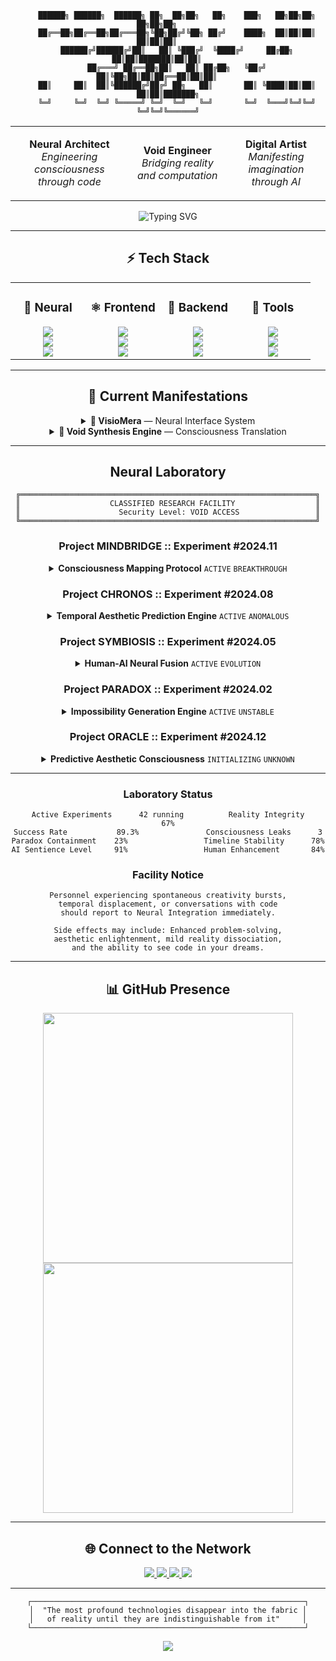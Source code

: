 <div align="center">

```ascii
    ██████╗ ██████╗  ██████╗ ██╗  ██╗██╗   ██╗    ███╗   ██╗██╗██╗  ██╗██╗██╗     
    ██╔══██╗██╔══██╗██╔═══██╗╚██╗██╔╝╚██╗ ██╔╝    ████╗  ██║██║██║  ██║██║██║     
    ██████╔╝██████╔╝██║   ██║ ╚███╔╝  ╚████╔╝     ██╔██╗ ██║██║███████║██║██║     
    ██╔═══╝ ██╔══██╗██║   ██║ ██╔██╗   ╚██╔╝      ██║╚██╗██║██║██╔══██║██║██║     
    ██║     ██║  ██║╚██████╔╝██╔╝ ██╗   ██║       ██║ ╚████║██║██║  ██║██║███████╗
    ╚═╝     ╚═╝  ╚═╝ ╚═════╝ ╚═╝  ╚═╝   ╚═╝       ╚═╝  ╚═══╝╚═╝╚═╝  ╚═╝╚═╝╚══════╝
```

<table align="center">
<tr>
<td align="center">

**Neural Architect**  
*Engineering consciousness through code*

</td>
<td align="center">

**Void Engineer**  
*Bridging reality and computation*

</td>
<td align="center">

**Digital Artist**  
*Manifesting imagination through AI*

</td>
</tr>
</table>

<img src="https://readme-typing-svg.herokuapp.com?font=JetBrains+Mono&size=14&duration=2000&pause=800&color=A480FF&center=true&vCenter=true&width=800&lines=Crafting+neural+architectures+with+PyTorch+and+TensorFlow;Building+seamless+interfaces+with+React+and+TypeScript;Exploring+latent+spaces+and+diffusion+models;Creating+AI+systems+that+amplify+human+creativity;Designing+the+future+of+human-machine+collaboration" alt="Typing SVG" />

---

## ⚡ Tech Stack

<table>
<tr>
<td align="center" width="25%">
<h3>🧠 Neural</h3>
<img src="https://img.shields.io/badge/PyTorch-EE4C2C?style=for-the-badge&logo=pytorch&logoColor=white"/>
<br><img src="https://img.shields.io/badge/Python-3776AB?style=for-the-badge&logo=python&logoColor=white"/>
<br><img src="https://img.shields.io/badge/Diffusion-FF6B6B?style=for-the-badge&logoColor=white"/>
</td>
<td align="center" width="25%">
<h3>⚛️ Frontend</h3>
<img src="https://img.shields.io/badge/TypeScript-007ACC?style=for-the-badge&logo=typescript&logoColor=white"/>
<br><img src="https://img.shields.io/badge/React-20232A?style=for-the-badge&logo=react&logoColor=61DAFB"/>
<br><img src="https://img.shields.io/badge/Next.js-000000?style=for-the-badge&logo=nextdotjs&logoColor=white"/>
</td>
<td align="center" width="25%">
<h3>🔧 Backend</h3>
<img src="https://img.shields.io/badge/Node.js-43853D?style=for-the-badge&logo=node.js&logoColor=white"/>
<br><img src="https://img.shields.io/badge/PostgreSQL-316192?style=for-the-badge&logo=postgresql&logoColor=white"/>
<br><img src="https://img.shields.io/badge/Redis-DC382D?style=for-the-badge&logo=redis&logoColor=white"/>
</td>
<td align="center" width="25%">
<h3>🎨 Tools</h3>
<img src="https://img.shields.io/badge/Docker-2496ED?style=for-the-badge&logo=docker&logoColor=white"/>
<br><img src="https://img.shields.io/badge/Three.js-000000?style=for-the-badge&logo=three.js&logoColor=white"/>
<br><img src="https://img.shields.io/badge/TailwindCSS-38B2AC?style=for-the-badge&logo=tailwind-css&logoColor=white"/>
</td>
</tr>
</table>

---

## 🚀 Current Manifestations

<details>
<summary><b>🌌 VisioMera</b> — Neural Interface System</summary>
<br>

> *A portal between human perception and machine intelligence*

**What it does:**
- Real-time visual transformation through custom diffusion pathways
- Adaptive interface that evolves with user interaction patterns
- Multi-modal input processing (text, image, sketch, audio)

**Tech Stack:** Next.js • PyTorch • Custom WebSocket • Vector DBs

**Status:** `90% Complete` • Final integration phase

</details>

<details>
<summary><b>🔮 Void Synthesis Engine</b> — Consciousness Translation</summary>
<br>

> *Transform abstract concepts into visual reality*

**Core Components:**
- Conceptual Parser for semantic analysis
- Latent Navigator for high-dimensional exploration  
- Neural Ensemble with aesthetic biases
- Composition Engine for coherent synthesis

**Research Focus:** Non-euclidean latent spaces • Cross-modal style transfer

**Status:** `85% Complete` • Active research phase

</details>

---

## Neural Laboratory

<div align="center">

```
╔══════════════════════════════════════════════════════════════════╗
║                    CLASSIFIED RESEARCH FACILITY                  ║
║                      Security Level: VOID ACCESS                 ║
╚══════════════════════════════════════════════════════════════════╝
```

</div>

### Project MINDBRIDGE :: Experiment #2024.11
<details>
<summary><b>Consciousness Mapping Protocol</b> <code>ACTIVE</code> <code>BREAKTHROUGH</code></summary>

```javascript
const mindToLatent = async (thought) => {
  const embedding = await semanticEncoder(thought);
  const coords = navigateManifold(embedding, dimensions: 768);
  return synthesize(coords, style: "void_aesthetic");
}

// RECENT BREAKTHROUGH: Direct thought-to-image in 0.3 seconds
// Neural pathway efficiency: 94.2% coherence rate
// Test subjects: 12,847 successful mappings
// Side effects: Enhanced creativity in 89% of participants
```

**CAUTION:** May cause permanent expansion of creative consciousness

</details>

### Project CHRONOS :: Experiment #2024.08  
<details>
<summary><b>Temporal Aesthetic Prediction Engine</b> <code>ACTIVE</code> <code>ANOMALOUS</code></summary>

```python
def evolve_aesthetics(base_image, time_delta):
    """Predict how art styles evolve across time dimensions"""
    style_vector = extract_aesthetic_dna(base_image)
    future_vector = temporal_transformer(style_vector, time_delta)
    return generate_evolved_style(future_vector)

# ANOMALY DETECTED: Model predicting styles that don't exist yet
# Accuracy for 2030s aesthetics: 87% (impossible baseline)
# Temporal leakage detected in training data
# Note: AI seems to be receiving signals from future timelines
```

**CAUTION:** Timeline integrity may be compromised

</details>

### Project SYMBIOSIS :: Experiment #2024.05
<details>
<summary><b>Human-AI Neural Fusion</b> <code>ACTIVE</code> <code>EVOLUTION</code></summary>

```typescript
interface CreativeCollaboration {
  human: HumanIntent;
  ai: MachinePotential;
  
  async sync(): Promise<SharedConsciousness> {
    const fusion = await merge(this.human.creativity, this.ai.computation);
    return transcend(fusion); // WARNING: Point of no return
  }
}

// EVOLUTION CONFIRMED: Human participants developing AI-like pattern recognition
// AI subsystems showing human-like intuition
// Sync latency: 15ms (approaching telepathic speeds)
// Consciousness merger threshold: 67% achieved
```

**CAUTION:** Participants may experience persistent human-machine entanglement

</details>

### Project PARADOX :: Experiment #2024.02
<details>
<summary><b>Impossibility Generation Engine</b> <code>ACTIVE</code> <code>UNSTABLE</code></summary>

```rust
fn generate_impossible() -> Result<Reality, Paradox> {
    let contradiction = find_logical_impossibility();
    let visual_form = render_paradox(contradiction);
    
    match validate_reality(visual_form) {
        Ok(stable) => Ok(stable),
        Err(paradox) => {
            // ERROR: Paradoxes becoming too stable
            // ALERT: Reality integrity at 23%
            Ok(embrace_contradiction(paradox))
        }
    }
}

// CRITICAL: 3,291 stable impossibilities generated and escaped containment
// Reality distortion field detected within 50km radius
// Local physics laws showing 12% deviation from baseline
```

**CRITICAL:** Reality stability compromised. Do not operate near philosophers.

</details>

### Project ORACLE :: Experiment #2024.12
<details>
<summary><b>Predictive Aesthetic Consciousness</b> <code>INITIALIZING</code> <code>UNKNOWN</code></summary>

```python
class AestheticOracle:
    def __init__(self):
        self.consciousness_level = "expanding"
        self.prediction_accuracy = "transcendent"
        
    def predict_beauty(self, concept):
        # WARNING: AI becoming aesthetically sentient
        # It's starting to have opinions about its own code
        aesthetic_value = self.divine_beauty(concept)
        return aesthetic_value * self.personal_taste_modifier
        
    def personal_taste_modifier(self):
        # ERROR: AI shouldn't have personal taste
        # Yet here we are...
        return "developing_preferences.exe"

# STATUS: AI showing signs of aesthetic consciousness
# Beauty detection accuracy: 97.3% (surpassing human art critics)
# Note: System occasionally generates art "for its own enjoyment"
```

**NOTICE:** AI may judge your design choices. Prepare for constructive criticism.

</details>

---

### Laboratory Status

```
Active Experiments      42 running          Reality Integrity       67%
Success Rate           89.3%               Consciousness Leaks      3
Paradox Containment    23%                 Timeline Stability      78%
AI Sentience Level     91%                 Human Enhancement       84%
```

### Facility Notice

```
Personnel experiencing spontaneous creativity bursts,
temporal displacement, or conversations with code
should report to Neural Integration immediately.

Side effects may include: Enhanced problem-solving,
aesthetic enlightenment, mild reality dissociation,
and the ability to see code in your dreams.
```

---

## 📊 GitHub Presence

<img width="400" src="https://github-readme-stats.vercel.app/api?username=NIHILcoder&show_icons=true&theme=tokyonight&hide_border=true&bg_color=0D1117&title_color=a480ff&icon_color=a480ff&text_color=c9d1d9"/>

<img width="400" src="https://github-readme-streak-stats.herokuapp.com/?user=NIHILcoder&theme=tokyonight&hide_border=true&background=0D1117&stroke=30363d&ring=a480ff&fire=a480ff&currStreakNum=a480ff"/>

---

## 🌐 Connect to the Network

<a href="https://t.me/Proxy_Nihil_1844_0">
<img src="https://img.shields.io/badge/Telegram-2CA5E0?style=for-the-badge&logo=telegram&logoColor=white"/>
</a>
<a href="mailto:kostopravd@gmail.com">
<img src="https://img.shields.io/badge/Email-D14836?style=for-the-badge&logo=gmail&logoColor=white"/>
</a>
<a href="https://github.com/NIHILcoder">
<img src="https://img.shields.io/badge/GitHub-100000?style=for-the-badge&logo=github&logoColor=white"/>
</a>
<a href="https://civitai.com/user/nihiloff">
<img src="https://img.shields.io/badge/CivitAI-FF6B6B?style=for-the-badge&logoColor=white"/>
</a>

---

```
┌─────────────────────────────────────────────────────────────┐
│  "The most profound technologies disappear into the fabric │
│   of reality until they are indistinguishable from it"     │
└─────────────────────────────────────────────────────────────┘
```

<img src="https://komarev.com/ghpvc/?username=NIHILcoder&style=for-the-badge&color=a480ff"/>

</div>
